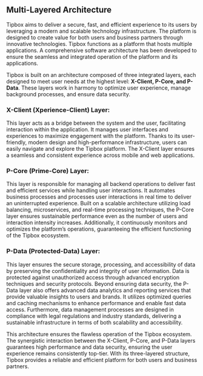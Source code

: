 ## Multi-Layered Architecture

Tipbox aims to deliver a secure, fast, and efficient experience to its users by leveraging a modern and scalable technology infrastructure. The platform is designed to create value for both users and business partners through innovative technologies. Tipbox functions as a platform that hosts multiple applications. A comprehensive software architecture has been developed to ensure the seamless and integrated operation of the platform and its applications.

Tipbox is built on an architecture composed of three integrated layers, each designed to meet user needs at the highest level: **X-Client, P-Core, and P-Data**. These layers work in harmony to optimize user experience, manage background processes, and ensure data security.

### X-Client (Xperience-Client) Layer:

This layer acts as a bridge between the system and the user, facilitating interaction within the application. It manages user interfaces and experiences to maximize engagement with the platform. Thanks to its user-friendly, modern design and high-performance infrastructure, users can easily navigate and explore the Tipbox platform. The X-Client layer ensures a seamless and consistent experience across mobile and web applications.

### P-Core (Prime-Core) Layer:

This layer is responsible for managing all backend operations to deliver fast and efficient services while handling user interactions. It automates business processes and processes user interactions in real time to deliver an uninterrupted experience. Built on a scalable architecture utilizing load balancing, microservices, and real-time processing techniques, the P-Core layer ensures sustainable performance even as the number of users and interaction intensity increases. Additionally, it continuously monitors and optimizes the platform’s operations, guaranteeing the efficient functioning of the Tipbox ecosystem.

### P-Data (Protected-Data) Layer:

This layer ensures the secure storage, processing, and accessibility of data by preserving the confidentiality and integrity of user information. Data is protected against unauthorized access through advanced encryption techniques and security protocols. Beyond ensuring data security, the P-Data layer also offers advanced data analytics and reporting services that provide valuable insights to users and brands. It utilizes optimized queries and caching mechanisms to enhance performance and enable fast data access. Furthermore, data management processes are designed in compliance with legal regulations and industry standards, delivering a sustainable infrastructure in terms of both scalability and accessibility.

This architecture ensures the flawless operation of the Tipbox ecosystem. The synergistic interaction between the X-Client, P-Core, and P-Data layers guarantees high performance and data security, ensuring the user experience remains consistently top-tier. With its three-layered structure, Tipbox provides a reliable and efficient platform for both users and business partners.


